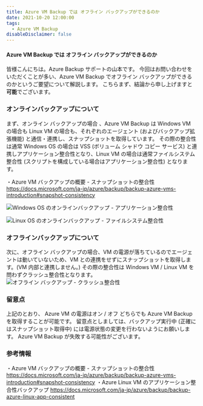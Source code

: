```yaml
---
title: Azure VM Backup では オフライン バックアップができるのか
date: 2021-10-20 12:00:00
tags:
  - Azure VM Backup
disableDisclaimer: false
---
```


<!-- more -->
####  Azure VM Backup では オフライン バックアップができるのか
皆様こんにちは。Azure Backup サポートの山本です。
今回はお問い合わせをいただくことが多い、Azure VM Backup でオフライン バックアップができるのかというご要望について解説します。
こちらまず、結論から申し上げますと**可能**でございます。


### オンラインバックアップについて
まず、オンライン バックアップの場合 、Azure VM Backup は Windows VM の場合も Linux VM の場合も、それぞれのエージェント (およびバックアップ拡張機能) と通信・連携し、スナップショットを取得しています。
その際の整合性は通常 Windows OS の場合は VSS (ボリューム シャドウ コピー サービス) と連携しアプリケーション整合性となり、Linux VM の場合は通常ファイルシステム整合性 (スクリプトを構成している場合はアプリケーション整合性) となります。

・Azure VM バックアップの概要 - スナップショットの整合性
https://docs.microsoft.com/ja-jp/azure/backup/backup-azure-vms-introduction#snapshot-consistency

![Windows OS のオンラインバックアップ - アプリケーション整合性](https://user-images.githubusercontent.com/71251920/137937912-912a42c1-f750-4c8b-a157-6a3db50f11c7.png)

![Linux OS のオンラインバックアップ - ファイルシステム整合性](https://user-images.githubusercontent.com/71251920/137937882-bb5ea0da-be8a-451c-bd3a-a24c4a8070c4.png)


### オフラインバックアップについて
次に、オフライン バックアップの場合、VM の電源が落ちているのでエージェントは動いていないため、VM との連携をせずにスナップショットを取得します。(VM 内部と連携しません。)
その際の整合性は Windows VM / Linux VM を問わずクラッシュ整合性となります。
![オフライン バックアップ - クラッシュ整合性](https://user-images.githubusercontent.com/71251920/137937936-0d85b5e6-7bb8-4131-9553-ec7c9e0e0d58.png)


### 留意点
上記のとおり、 Azure VM の電源はオン / オフ どちらでも Azure VM Backup を取得することが可能です。
留意点としましては、バックアップ実行中 (正確にはスナップショット取得中) には電源状態の変更を行わないようにお願いします。
Azure VM Backup が失敗する可能性がございます。


### 参考情報
・Azure VM バックアップの概要 - スナップショットの整合性
https://docs.microsoft.com/ja-jp/azure/backup/backup-azure-vms-introduction#snapshot-consistency
・Azure Linux VM のアプリケーション整合性バックアップ
https://docs.microsoft.com/ja-jp/azure/backup/backup-azure-linux-app-consistent
